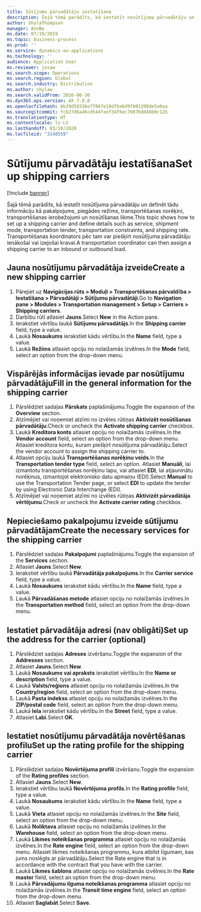 ```yaml
---
title: Sūtījumu pārvadātāju iestatīšana
description: Šajā tēmā parādīts, kā iestatīt nosūtījuma pārvadātāju un definēt tādu informāciju kā pakalpojums, piegādes režīms, transportēšanas norēķini, transportēšanas ierobežojumi un nosūtīšanas likme.
author: ShylaThompson
manager: AnnBe
ms.date: 07/19/2019
ms.topic: business-process
ms.prod: ''
ms.service: dynamics-ax-applications
ms.technology: ''
audience: Application User
ms.reviewer: josaw
ms.search.scope: Operations
ms.search.region: Global
ms.search.industry: Distribution
ms.author: shylaw
ms.search.validFrom: 2016-06-30
ms.dyn365.ops.version: AX 7.0.0
ms.openlocfilehash: bb39d58336e7f867e19d7ba6d9f801200de5a0aa
ms.sourcegitcommit: fcb27d6a46cd544feef34f6ec7607bdd46b0c12b
ms.translationtype: HT
ms.contentlocale: lv-LV
ms.lasthandoff: 03/18/2020
ms.locfileid: "3148559"
---
```

# <a name="set-up-shipping-carriers"></a><span data-ttu-id="dbfd7-103">Sūtījumu pārvadātāju iestatīšana</span><span class="sxs-lookup"><span data-stu-id="dbfd7-103">Set up shipping carriers</span></span>

[!include [banner](../../includes/banner.md)]

<span data-ttu-id="dbfd7-104">Šajā tēmā parādīts, kā iestatīt nosūtījuma pārvadātāju un definēt tādu informāciju kā pakalpojums, piegādes režīms, transportēšanas norēķini, transportēšanas ierobežojumi un nosūtīšanas likme.</span><span class="sxs-lookup"><span data-stu-id="dbfd7-104">This topic shows how to set up a shipping carrier and define details such as service, shipment mode, transportation tender, transportation constraints, and shipping rate.</span></span> <span data-ttu-id="dbfd7-105">Transportēšanas koordinators pēc tam var piešķirt nosūtījuma pārvadātāju ienākošai vai izejošai kravai.</span><span class="sxs-lookup"><span data-stu-id="dbfd7-105">A transportation coordinator can then assign a shipping carrier to an inbound or outbound load.</span></span>


## <a name="create-a-new-shipping-carrier"></a><span data-ttu-id="dbfd7-106">Jauna nosūtījumu pārvadātāja izveide</span><span class="sxs-lookup"><span data-stu-id="dbfd7-106">Create a new shipping carrier</span></span>
1. <span data-ttu-id="dbfd7-107">Pārejiet uz **Navigācijas rūts > Moduļi > Transportēšanas pārvaldība > Iestatīšana > Pārvadātāji > Sūtījumu pārvadātāji**.</span><span class="sxs-lookup"><span data-stu-id="dbfd7-107">Go to **Navigation pane > Modules > Transportation management > Setup > Carriers > Shipping carriers**.</span></span>
2. <span data-ttu-id="dbfd7-108">Darbību rūtī atlasiet **Jauns**.</span><span class="sxs-lookup"><span data-stu-id="dbfd7-108">Select **New** in the Action pane.</span></span>
3. <span data-ttu-id="dbfd7-109">Ierakstiet vērtību laukā **Sūtījumu pārvadātājs**.</span><span class="sxs-lookup"><span data-stu-id="dbfd7-109">In the **Shipping carrier** field, type a value.</span></span>
4. <span data-ttu-id="dbfd7-110">Laukā **Nosaukums** ierakstiet kādu vērtību.</span><span class="sxs-lookup"><span data-stu-id="dbfd7-110">In the **Name** field, type a value.</span></span>
5. <span data-ttu-id="dbfd7-111">Laukā **Režīms** atlasiet opciju no nolaižamās izvēlnes.</span><span class="sxs-lookup"><span data-stu-id="dbfd7-111">In the **Mode** field, select an option from the drop-down menu.</span></span>

## <a name="fill-in-the-general-information-for-the-shipping-carrier"></a><span data-ttu-id="dbfd7-112">Vispārējās informācijas ievade par nosūtījumu pārvadātāju</span><span class="sxs-lookup"><span data-stu-id="dbfd7-112">Fill in the general information for the shipping carrier</span></span>
1. <span data-ttu-id="dbfd7-113">Pārslēdziet sadaļas **Pārskats** paplašinājumu.</span><span class="sxs-lookup"><span data-stu-id="dbfd7-113">Toggle the expansion of the **Overview** section.</span></span>
2. <span data-ttu-id="dbfd7-114">Atzīmējiet vai noņemiet atzīmi no izvēles rūtiņas **Aktivizēt nosūtīšanas pārvadātāju**.</span><span class="sxs-lookup"><span data-stu-id="dbfd7-114">Check or uncheck the **Activate shipping carrier** checkbox.</span></span>
3. <span data-ttu-id="dbfd7-115">Laukā **Kreditora konts** atlasiet opciju no nolaižamās izvēlnes.</span><span class="sxs-lookup"><span data-stu-id="dbfd7-115">In the **Vendor account** field, select an option from the drop-down menu.</span></span> <span data-ttu-id="dbfd7-116">Atlasiet kreditora kontu, kuram piešķirt nosūtījuma pārvadātāju.</span><span class="sxs-lookup"><span data-stu-id="dbfd7-116">Select the vendor account to assign the shipping carrier to.</span></span>  
4. <span data-ttu-id="dbfd7-117">Atlasiet opciju laukā **Transportēšanas norēķinu veids**.</span><span class="sxs-lookup"><span data-stu-id="dbfd7-117">In the **Transportation tender type** field, select an option.</span></span> <span data-ttu-id="dbfd7-118">Atlasiet **Manuāli**, lai izmantotu transportēšanas norēķinu lapu, vai atlasiet **EDI**, lai atjauninātu norēķinus, izmantojot elektronisko datu apmaiņu (EDI).</span><span class="sxs-lookup"><span data-stu-id="dbfd7-118">Select **Manual** to use the Transportation Tender page, or select **EDI** to update the tender by using Electronic Data Interchange (EDI).</span></span>  
5. <span data-ttu-id="dbfd7-119">Atzīmējiet vai noņemiet atzīmi no izvēles rūtiņas **Aktivizēt pārvadātāja vērtējumu**.</span><span class="sxs-lookup"><span data-stu-id="dbfd7-119">Check or uncheck the **Activate carrier rating** checkbox.</span></span>

## <a name="create-the-necessary-services-for-the-shipping-carrier"></a><span data-ttu-id="dbfd7-120">Nepieciešamo pakalpojumu izveide sūtījumu pārvadātājam</span><span class="sxs-lookup"><span data-stu-id="dbfd7-120">Create the necessary services for the shipping carrier</span></span>
1. <span data-ttu-id="dbfd7-121">Pārslēdziet sadaļas **Pakalpojumi** paplašinājumu.</span><span class="sxs-lookup"><span data-stu-id="dbfd7-121">Toggle the expansion of the **Services** section.</span></span>
2. <span data-ttu-id="dbfd7-122">Atlasiet **Jauns**.</span><span class="sxs-lookup"><span data-stu-id="dbfd7-122">Select **New**.</span></span>
3. <span data-ttu-id="dbfd7-123">Ierakstiet vērtību laukā **Pārvadātāja pakalpojums**.</span><span class="sxs-lookup"><span data-stu-id="dbfd7-123">In the **Carrier service** field, type a value.</span></span>
4. <span data-ttu-id="dbfd7-124">Laukā **Nosaukums** ierakstiet kādu vērtību.</span><span class="sxs-lookup"><span data-stu-id="dbfd7-124">In the **Name** field, type a value.</span></span>
5. <span data-ttu-id="dbfd7-125">Laukā **Pārvadāšanas metode** atlasiet opciju no nolaižamās izvēlnes.</span><span class="sxs-lookup"><span data-stu-id="dbfd7-125">In the **Transportation method** field, select an option from the drop-down menu.</span></span>

## <a name="set-up-the-address-for-the-carrier-optional"></a><span data-ttu-id="dbfd7-126">Iestatiet pārvadātāja adresi (nav obligāti)</span><span class="sxs-lookup"><span data-stu-id="dbfd7-126">Set up the address for the carrier (optional)</span></span>
1. <span data-ttu-id="dbfd7-127">Pārslēdziet sadaļas **Adreses** izvēršanu.</span><span class="sxs-lookup"><span data-stu-id="dbfd7-127">Toggle the expansion of the **Addresses** section.</span></span>
2. <span data-ttu-id="dbfd7-128">Atlasiet **Jauns**.</span><span class="sxs-lookup"><span data-stu-id="dbfd7-128">Select **New**.</span></span>
3. <span data-ttu-id="dbfd7-129">Laukā **Nosaukums vai apraksts** ierakstiet vērtību.</span><span class="sxs-lookup"><span data-stu-id="dbfd7-129">In the **Name or description** field, type a value.</span></span>
4. <span data-ttu-id="dbfd7-130">Laukā **Valsts/reģions** atlasiet opciju no nolaižamās izvēlnes.</span><span class="sxs-lookup"><span data-stu-id="dbfd7-130">In the **Country/region** field, select an option from the drop-down menu.</span></span>
5. <span data-ttu-id="dbfd7-131">Laukā **Pasta indekss** atlasiet opciju no nolaižamās izvēlnes.</span><span class="sxs-lookup"><span data-stu-id="dbfd7-131">In the **ZIP/postal code** field, select an option from the drop-down menu.</span></span>
6. <span data-ttu-id="dbfd7-132">Laukā **Iela** ierakstiet kādu vērtību.</span><span class="sxs-lookup"><span data-stu-id="dbfd7-132">In the **Street** field, type a value.</span></span>
7. <span data-ttu-id="dbfd7-133">Atlasiet **Labi**.</span><span class="sxs-lookup"><span data-stu-id="dbfd7-133">Select **OK**.</span></span>

## <a name="set-up-the-rating-profile-for-the-shipping-carrier"></a><span data-ttu-id="dbfd7-134">Iestatiet nosūtījumu pārvadātāja novērtēšanas profilu</span><span class="sxs-lookup"><span data-stu-id="dbfd7-134">Set up the rating profile for the shipping carrier</span></span>
1. <span data-ttu-id="dbfd7-135">Pārslēdziet sadaļas **Novērtējuma profili** izvēršanu.</span><span class="sxs-lookup"><span data-stu-id="dbfd7-135">Toggle the expansion of the **Rating profiles** section.</span></span>
2. <span data-ttu-id="dbfd7-136">Atlasiet **Jauns**.</span><span class="sxs-lookup"><span data-stu-id="dbfd7-136">Select **New**.</span></span>
3. <span data-ttu-id="dbfd7-137">Ierakstiet vērtību laukā **Novērtējuma profils**.</span><span class="sxs-lookup"><span data-stu-id="dbfd7-137">In the **Rating profile** field, type a value.</span></span>
4. <span data-ttu-id="dbfd7-138">Laukā **Nosaukums** ierakstiet kādu vērtību.</span><span class="sxs-lookup"><span data-stu-id="dbfd7-138">In the **Name** field, type a value.</span></span>
5. <span data-ttu-id="dbfd7-139">Laukā **Vieta** atlasiet opciju no nolaižamās izvēlnes.</span><span class="sxs-lookup"><span data-stu-id="dbfd7-139">In the **Site** field, select an option from the drop-down menu.</span></span>
6. <span data-ttu-id="dbfd7-140">Laukā **Noliktava** atlasiet opciju no nolaižamās izvēlnes.</span><span class="sxs-lookup"><span data-stu-id="dbfd7-140">In the **Warehouse** field, select an option from the drop-down menu.</span></span>
7. <span data-ttu-id="dbfd7-141">Laukā **Likmes noteikšanas programma** atlasiet opciju no nolaižamās izvēlnes.</span><span class="sxs-lookup"><span data-stu-id="dbfd7-141">In the **Rate engine** field, select an option from the drop-down menu.</span></span> <span data-ttu-id="dbfd7-142">Atlasiet likmes noteikšanas programmu, kura atbilst līgumam, kas jums noslēgts ar pārvadātāju.</span><span class="sxs-lookup"><span data-stu-id="dbfd7-142">Select the Rate engine that is in accordance with the contract that you have with the carrier.</span></span>  
8. <span data-ttu-id="dbfd7-143">Laukā **Likmes šablons** atlasiet opciju no nolaižamās izvēlnes.</span><span class="sxs-lookup"><span data-stu-id="dbfd7-143">In the **Rate master** field, select an option from the drop-down menu.</span></span>
9. <span data-ttu-id="dbfd7-144">Laukā **Pārvadājumu ilguma noteikšanas programma** atlasiet opciju no nolaižamās izvēlnes.</span><span class="sxs-lookup"><span data-stu-id="dbfd7-144">In the **Transit time engine** field, select an option from the drop-down menu.</span></span>
10. <span data-ttu-id="dbfd7-145">Atlasiet **Saglabāt**.</span><span class="sxs-lookup"><span data-stu-id="dbfd7-145">Select **Save**.</span></span>

